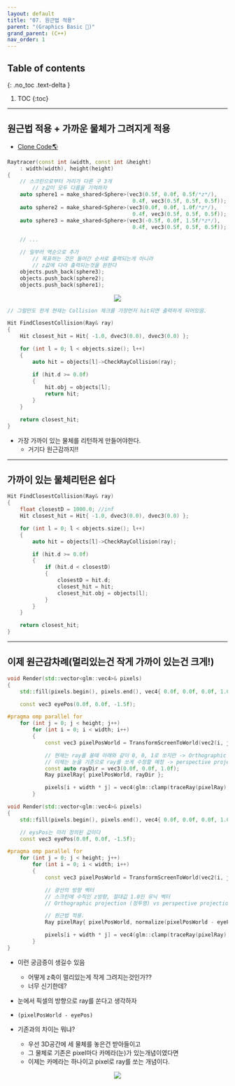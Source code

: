 ```yaml
---
layout: default
title: "07. 원근법 적용"
parent: "(Graphics Basic 🎡)"
grand_parent: (C++)
nav_order: 1
---
```


## Table of contents
{: .no_toc .text-delta }

1. TOC
{:toc}

---

## 원근법 적용 + 가까운 물체가 그려지게 적용

* [Clone Code🌎](https://github.com/EasyCoding-7/Dx11ExampleWithImgui/tree/11/09)

```cpp
Raytracer(const int &width, const int &height)
    : width(width), height(height)
{
    // 스크린으로부터 거리가 다른 구 3개
        // z값이 모두 다름을 기억하자
    auto sphere1 = make_shared<Sphere>(vec3(0.5f, 0.0f, 0.5f/*z*/), 
                                        0.4f, vec3(0.5f, 0.5f, 0.5f));
    auto sphere2 = make_shared<Sphere>(vec3(0.0f, 0.0f, 1.0f/*z*/), 
                                        0.4f, vec3(0.5f, 0.5f, 0.5f));
    auto sphere3 = make_shared<Sphere>(vec3(-0.5f, 0.0f, 1.5f/*z*/), 
                                        0.4f, vec3(0.5f, 0.5f, 0.5f));

    // ...

    // 일부러 역순으로 추가
        // 목표하는 것은 들어간 순서로 출력되는게 아니라
        // z값에 다라 출력되는것을 원한다
    objects.push_back(sphere3);
    objects.push_back(sphere2);
    objects.push_back(sphere1);
```

<p align="center">
  <img src="https://taehyungs-programming-blog.github.io/blog/assets/images/cpp/graphics/graphics-7-2.png"/>
</p>

```cpp
// 그럴만도 한게 현재는 Collision 체크를 가장먼저 hit되면 출력하게 되어있음.

Hit FindClosestCollision(Ray& ray)
{
    Hit closest_hit = Hit{ -1.0, dvec3(0.0), dvec3(0.0) };

    for (int l = 0; l < objects.size(); l++)
    {
        auto hit = objects[l]->CheckRayCollision(ray);

        if (hit.d >= 0.0f)
        {
            hit.obj = objects[l];
            return hit;
        }
    }

    return closest_hit;
}
```

* 가장 가까이 있는 물체를 리턴하게 만들어야한다.
    * 거기다 원근감까지!!

---

## 가까이 있는 물체리턴은 쉽다

```cpp
Hit FindClosestCollision(Ray& ray)
{
    float closestD = 1000.0; //inf
    Hit closest_hit = Hit{ -1.0, dvec3(0.0), dvec3(0.0) };

    for (int l = 0; l < objects.size(); l++)
    {
        auto hit = objects[l]->CheckRayCollision(ray);

        if (hit.d >= 0.0f)
        {
            if (hit.d < closestD)
            {
                closestD = hit.d;
                closest_hit = hit;
                closest_hit.obj = objects[l];
            }
        }
    }

    return closest_hit;
}
```

---

## 이제 원근감차례(멀리있는건 작게 가까이 있는건 크게!)

```cpp
void Render(std::vector<glm::vec4>& pixels)
{
    std::fill(pixels.begin(), pixels.end(), vec4{ 0.0f, 0.0f, 0.0f, 1.0f });

    const vec3 eyePos(0.0f, 0.0f, -1.5f);

#pragma omp parallel for
    for (int j = 0; j < height; j++)
        for (int i = 0; i < width; i++)
        {
            const vec3 pixelPosWorld = TransformScreenToWorld(vec2(i, j));

            // 현재는 ray를 쏠때 아래와 같이 0, 0, 1로 쏘지만 -> Orthographic projection (정투영)
            // 이제는 눈을 기준으로 ray를 쏘게 수정할 예정 -> perspective projection (원근투영)
            const auto rayDir = vec3(0.0f, 0.0f, 1.0f);
            Ray pixelRay{ pixelPosWorld, rayDir };

            pixels[i + width * j] = vec4(glm::clamp(traceRay(pixelRay), 0.0f, 1.0f), 1.0f);
        }
```

```cpp
void Render(std::vector<glm::vec4>& pixels)
{
    std::fill(pixels.begin(), pixels.end(), vec4{ 0.0f, 0.0f, 0.0f, 1.0f });

    // eysPos는 미리 정의된 값이다
    const vec3 eyePos(0.0f, 0.0f, -1.5f);

#pragma omp parallel for
    for (int j = 0; j < height; j++)
        for (int i = 0; i < width; i++)
        {
            const vec3 pixelPosWorld = TransformScreenToWorld(vec2(i, j));

            // 광선의 방향 벡터
            // 스크린에 수직인 z방향, 절대값 1.0인 유닉 벡터
            // Orthographic projection (정투영) vs perspective projection (원근투영)

            // 원근법 적용.
            Ray pixelRay{ pixelPosWorld, normalize(pixelPosWorld - eyePos)};

            pixels[i + width * j] = vec4(glm::clamp(traceRay(pixelRay), 0.0f, 1.0f), 1.0f);
        }
}
```

* 이런 궁금증이 생길수 있음
    * 어떻게 z축이 멀리있는게 작게 그려지는것인가??
    * 너무 신기한데?

* 눈에서 픽셀의 방향으로 ray를 쏜다고 생각하자
* `(pixelPosWorld - eyePos)`

* 기존과의 차이는 뭐냐?
    * 우선 3D공간에 세 물체를 놓은건 받아들이고 
    * 그 물체로 기존은 pixel마다 카메라(눈)가 있는개념이였다면
    * 이제는 카메라는 하나이고 pixel로 ray를 쏘는 개념이다.

<p align="center">
  <img src="https://taehyungs-programming-blog.github.io/blog/assets/images/cpp/graphics/graphics-7-4.png"/>
</p>